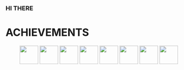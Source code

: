 ### HI THERE

# ACHIEVEMENTS
<p align="center">
  <img src="https://i.ibb.co/rGf1nZK/arctic-code-vault-contributor-default.png" width="50" />
  <img src="https://i.ibb.co/cDcgymt/pull-shark-default.png" width="50" />
  <img src="https://i.ibb.co/dkdvHHC/yolo-default.png" width="50" />
  <img src="https://i.ibb.co/xYmhWYd/heart-on-your-sleeve-default.png" width="50" />
  <img src="https://i.ibb.co/80Csj7B/pair-extraordinaire-default.png" width="50" />
  <img src="https://i.ibb.co/zsft2jz/quickdraw-default.png" width="50" />
  <img src="https://i.ibb.co/fkCW3vM/galaxy-brain-default.png" width="50" />
  <img src="https://i.ibb.co/4FMppDb/open-sourcerer-default.png" width="50" />
</p>
